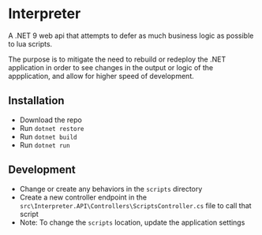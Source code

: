 # Interpreter
A .NET 9 web api that attempts to defer as much business logic as possible to lua scripts.

The purpose is to mitigate the need to rebuild or redeploy the .NET application in order to see changes in the output or logic of the appplication, and allow for higher speed of development.

## Installation
- Download the repo
- Run `dotnet restore`
- Run `dotnet build`
- Run `dotnet run`

## Development
- Change or create any behaviors in the `scripts` directory
- Create a new controller endpoint in the `src\Interpreter.API\Controllers\ScriptsController.cs` file to call that script
- Note: To change the `scripts` location, update the application settings